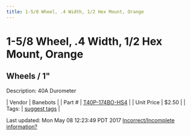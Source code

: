 ```yaml
---
title: 1-5/8 Wheel, .4 Width, 1/2 Hex Mount, Orange
---
```


# 1-5/8 Wheel, .4 Width, 1/2 Hex Mount, Orange
## Wheels / 1"
Description: 	40A Durometer 

| Vendor | Banebots | 
| Part # | [T40P-174BO-HS4](http://www.banebots.com/category/T40P-1625.html) | 
| Unit Price | $2.50 | 
| Tags: | [suggest tags](https://docs.google.com/forms/d/e/1FAIpQLSeWyY8v3RgOty-MyWmh9U0iivNYN_molChYyS-0U-o-kOAv_g/viewform) | 

Last updated: Mon May 08 12:23:49 PDT 2017
 [Incorrect/Incomplete information?](https://docs.google.com/forms/d/e/1FAIpQLSeWyY8v3RgOty-MyWmh9U0iivNYN_molChYyS-0U-o-kOAv_g/viewform)